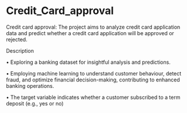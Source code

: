 # Credit_Card_approval
Credit card approval: The project aims to analyze credit card application data and predict whether a credit card application will be  approved or rejected.

Description

• Exploring a banking dataset for insightful analysis and predictions. 

• Employing machine learning to understand customer behaviour, detect fraud, and optimize financial 
decision-making, contributing to enhanced banking operations.

• The target variable indicates whether a customer subscribed to a term deposit (e.g., yes or no)
